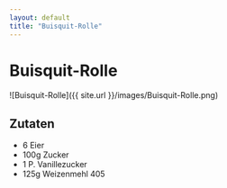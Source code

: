 ```yaml
---
layout: default
title: "Buisquit-Rolle"
---
```

# Buisquit-Rolle
![Buisquit-Rolle]({{ site.url }}/images/Buisquit-Rolle.png)
## Zutaten
- 6 Eier
- 100g Zucker
- 1 P. Vanillezucker
- 125g Weizenmehl 405
